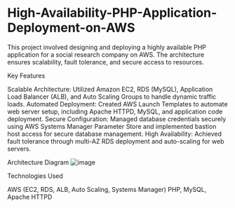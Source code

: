 # High-Availability-PHP-Application-Deployment-on-AWS
This project involved designing and deploying a highly available PHP application for a social research company on AWS. The architecture ensures scalability, fault tolerance, and secure access to resources.

Key Features

Scalable Architecture: Utilized Amazon EC2, RDS (MySQL), Application Load Balancer (ALB), and Auto Scaling Groups to handle dynamic traffic loads.
Automated Deployment: Created AWS Launch Templates to automate web server setup, including Apache HTTPD, MySQL, and application code deployment.
Secure Configuration: Managed database credentials securely using AWS Systems Manager Parameter Store and implemented bastion host access for secure database management.
High Availability: Achieved fault tolerance through multi-AZ RDS deployment and auto-scaling for web servers.

Architecture Diagram
![image](https://github.com/user-attachments/assets/635d0879-99e8-4377-961c-58dc2e38005b)

Technologies Used

AWS (EC2, RDS, ALB, Auto Scaling, Systems Manager)
PHP, MySQL, Apache HTTPD
